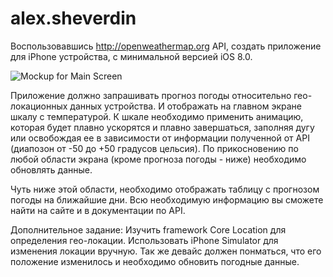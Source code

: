 # alex.sheverdin

Воспользовавшись http://openweathermap.org API, создать приложение для iPhone устройства, с минимальной версией iOS 8.0.

![Mockup for Main Screen](https://github.com/ioswire1/alex.sheverdin/MainScreen.png)

Приложение должно запрашивать прогноз погоды относительно гео-локационных данных устройства. И отображать на главном экране шкалу с температурой.
К шкале необходимо применить анимацию, которая будет плавно ускорятся и плавно завершаться, заполняя дугу или освобождая ее в зависимости от информации полученной от API (диапозон от -50 до +50 градусов цельсия). По прикосновению по любой области экрана (кроме прогноза погоды - ниже) необходимо обновлять данные.

Чуть ниже этой области, необходимо отображать таблицу с прогнозом погоды на ближайшие дни. Всю необходимую информацию вы сможете найти на сайте и в документации по API.

Дополнительное задание: Изучить framework Core Location для определения гео-локации. Использовать iPhone Simulator для изменения локации вручную. Так же девайс должен понматься, что его положение изменилось и необходимо обновить погодные данные.
